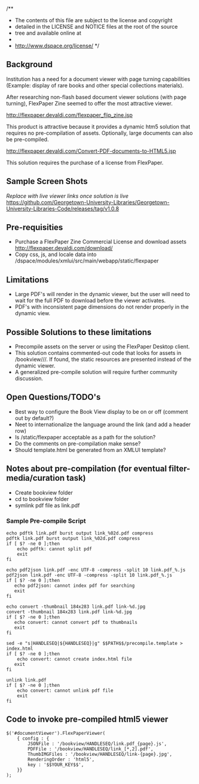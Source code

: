 /**
 * The contents of this file are subject to the license and copyright
 * detailed in the LICENSE and NOTICE files at the root of the source
 * tree and available online at
 *
 * http://www.dspace.org/license/
 */
 ## Background
Institution has a need for a document viewer with page turning capabilities (Example: display of rare books and other special collections materials).

After researching non-flash based document viewer solutions (with page turning), FlexPaper Zine seemed to offer the most attractive viewer. 

http://flexpaper.devaldi.com/flexpaper_flip_zine.jsp

This product is attractive because it provides a dynamic htm5 solution that requires no pre-compilation of assets. 
Optionally, large documents can also be pre-compiled.

http://flexpaper.devaldi.com/Convert-PDF-documents-to-HTML5.jsp

This solution requires the purchase of a license from FlexPaper. 

## Sample Screen Shots 
_Replace with live viewer links once solution is live_
https://github.com/Georgetown-University-Libraries/Georgetown-University-Libraries-Code/releases/tag/v1.0.8

## Pre-requisities
* Purchase a FlexPaper Zine Commercial License and download assets http://flexpaper.devaldi.com/download/
* Copy css, js, and locale data into /dspace/modules/xmlui/src/main/webapp/static/flexpaper

## Limitations
* Large PDF's will render in the dynamic viewer, but the user will need to wait for the full PDF to download before the viewer activates.
* PDF's with inconsistent page dimensions do not render properly in the dynamic view.

## Possible Solutions to these limitations
* Precompile assets on the server or using the FlexPaper Desktop client.
* This solution contains commented-out code that looks for assets in /bookview/<item handle>/<bitstream seq>/.  If found, the static resources are presented instead of the dynamic viewer.
* A generalized pre-compile solution will require further community discussion.

## Open Questions/TODO's
* Best way to configure the Book View display to be on or off (comment out by default?)
* Neet to internationalize the language around the link (and add a header row)
* Is /static/flexpaper acceptable as a path for the solution?
* Do the comments on pre-compilation make sense?
* Should template.html be generated from an XMLUI template?

## Notes about pre-compilation (for eventual filter-media/curation task)
* Create bookview folder
* cd to bookview folder
* symlink pdf file as link.pdf

### Sample Pre-compile Script    
    echo pdftk link.pdf burst output link_%02d.pdf compress
    pdftk link.pdf burst output link_%02d.pdf compress
    if [ $? -ne 0 ];then
        echo pdftk: cannot split pdf
        exit
    fi
         
    echo pdf2json link.pdf -enc UTF-8 -compress -split 10 link.pdf_%.js
    pdf2json link.pdf -enc UTF-8 -compress -split 10 link.pdf_%.js
    if [ $? -ne 0 ];then
       echo pdf2json: cannot index pdf for searching
       exit
    fi
     
    echo convert -thumbnail 184x283 link.pdf link-%d.jpg
    convert -thumbnail 184x283 link.pdf link-%d.jpg
    if [ $? -ne 0 ];then
       echo convert: cannot convert pdf to thumbnails
       exit
    fi
    
    sed -e "s|HANDLESEQ|${HANDLESEQ}|g" $$PATH$$/precompile.template > index.html
    if [ $? -ne 0 ];then
        echo convert: cannot create index.html file
       exit
    fi
    
    unlink link.pdf
    if [ $? -ne 0 ];then
        echo convert: cannot unlink pdf file
        exit
    fi
    
## Code to invoke pre-compiled html5 viewer
    $('#documentViewer').FlexPaperViewer(
        { config : {
            JSONFile : '/bookview/HANDLESEQ/link.pdf_{page}.js',
            PDFFile : '/bookview/HANDLESEQ/link_[*,2].pdf',
            ThumbIMGFiles : '/bookview/HANDLESEQ/link-{page}.jpg',
            RenderingOrder : 'html5',
            key : '$$YOUR_KEY$$',
        }}
    );
